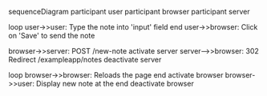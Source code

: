 sequenceDiagram
  participant user
  participant browser
  participant server

  loop
    user->>user: Type the note into 'input' field
  end
  user->>browser: Click on 'Save' to send the note
  
  browser->>server: POST /new-note
  activate server
  server-->>browser: 302 Redirect /exampleapp/notes
  deactivate server
  
  loop 
    browser->>browser: Reloads the page
  end
  activate browser
  browser->>user: Display new note at the end
  deactivate browser